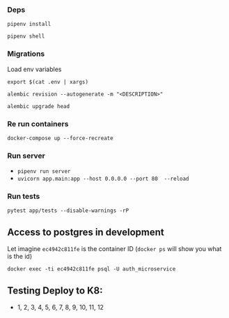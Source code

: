 ### Deps

`pipenv install`

`pipenv shell`

### Migrations

Load env variables

`export $(cat .env | xargs)`

`alembic revision --autogenerate -m "<DESCRIPTION>"`

`alembic upgrade head`

### Re run containers

`docker-compose up --force-recreate`

### Run server

- `pipenv run server`
- `uvicorn app.main:app --host 0.0.0.0 --port 80  --reload`

### Run tests

`pytest app/tests --disable-warnings -rP`

## Access to postgres in development

Let imagine `ec4942c811fe` is the container ID (`docker ps` will show you what is the id)

`docker exec -ti ec4942c811fe psql -U auth_microservice`

## Testing Deploy to K8:

- 1, 2, 3, 4, 5, 6, 7, 8, 9, 10, 11, 12
